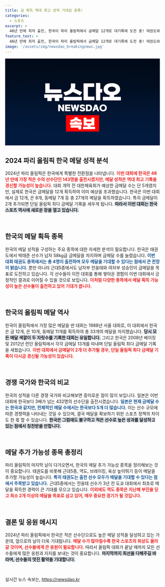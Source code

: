 ```yaml
---
title: 금 획득 역대 최고 성적 기대감 증폭!
categories:
  - 스포츠
excerpt: >
  48년 만에 최저 출전, 한국이 파리 올림픽에서 금메달 12개로 대기록에 도전 중! 태권도와 근대5종 등 메달 추가 기대감 고조! 단일 올림픽 최다 메달 경신의 순간을 놓치지 마세요!
feature_text: >
  48년 만에 최저 출전, 한국이 파리 올림픽에서 금메달 12개로 대기록에 도전 중! 태권도와 근대5종 등 메달 추가 기대감 고조! 단일 올림픽 최다 메달 경신의 순간을 놓치지 마세요!
image: '/assets/img/newsdao_breakingnews.jpg'
---
```


<p><img src="/assets/img/newsdao_breakingnews.jpg" alt="bookingtag 속보" /></p>

<h2 data-ke-size="size26">2024 파리 올림픽 한국 메달 성적 분석</h2>

<p data-ke-size="size16">2024년 파리 올림픽은 한국에게 특별한 전환점을 나타냅니다. <b><span style="color: #ee2323;">이번 대회에 한국은 48년 만에 가장 적은 수의 선수단인 143명을 출전시켰지만, 메달 성적은 역대 최고 기록을 경신할 가능성이 높습니다.</span></b> 대회 개막 전 대한체육회가 예상한 금메달 수는 단 5개였지만, 실제로 한국은 금메달을 12개 획득하여 이미 예상을 초과했습니다. 한국은 이번 대회에서 금 12개, 은 8개, 동메달 7개 등 총 27개의 메달을 획득하였습니다. 특히 금메달이 2개 추가되면 단일 올림픽 최다 금메달 기록을 세우게 됩니다. <b><span style="background-color: #21538527;">따라서 이번 대회는 한국 스포츠 역사에 새로운 장을 열고 있습니다.</span></b></p>

<p data-ke-size="size16">&nbsp;</p>

<h2 data-ke-size="size26">한국의 메달 획득 종목</h2>

<p data-ke-size="size16">한국의 메달 성적을 구성하는 주요 종목에 대한 자세한 분석이 필요합니다. 한국은 태권도에서 박태준 선수가 남자 58kg급 금메달을 차지하며 금메달 수를 늘렸습니다. <b><span style="color: #1a5490;">이번 대회 태권도 종목에서는 총 4명이 출전하며 모두 메달을 기대할 수 있다는 점에서 큰 전망이 밝습니다.</span></b> 뿐만 아니라 근대5종에서도 남자부 전웅태와 여자부 성승민이 금메달을 목표로 도전하고 있습니다. 각 선수들이 이전 대회를 통해 쌓아온 경험이 이번 대회에서 긍정적인 결과로 이어질 수 있을 것으로 보입니다. <b><span style="color: #ee2323;">이처럼 다양한 종목에서 메달 획득 가능성이 높은 선수들이 출전하고 있어 기대가 큽니다.</span></b></p>

<p data-ke-size="size16">&nbsp;</p>

<h2 data-ke-size="size26">한국의 올림픽 메달 역사</h2>

<p data-ke-size="size16">한국이 올림픽에서 가장 많은 메달을 딴 대회는 1988년 서울 대회로, 이 대회에서 한국은 금 12개, 은 10개, 동메달 11개를 획득하여 총 33개의 메달을 차지했습니다. <b><span style="background-color: #21538527;">당시 모든 메달 색깔이 두 자릿수를 기록한 대회는 유일합니다.</span></b> 그리고 한국은 2008년 베이징 및 2012년 런던 올림픽에서 각각 금메달 13개를 따내며 단일 올림픽 최다 금메달 기록을 세웠습니다. <b><span style="color: #ee2323;">이번 대회에서 금메달이 2개 더 추가될 경우, 단일 올림픽 최다 금메달 기록이 다시금 경신될 가능성이 있습니다.</span></b></p>

<p data-ke-size="size16">&nbsp;</p>

<h2 data-ke-size="size26">경쟁 국가와 한국의 비교</h2>

<p data-ke-size="size16">한국의 성적을 다른 경쟁 국가와 비교해보면 흥미로운 점이 많이 보입니다. 일본은 이번 대회에 한국보다 3배가 넘는 432명의 선수단을 출전시켰습니다. <b><span style="color: #1a5490;">일본은 현재 금메달 수는 한국과 같지만, 전체적인 메달 수에서는 한국보다 5개 더 많습니다.</span></b> 이는 선수 규모에 따른 경쟁력을 나타내는 것일 수 있으며, 결국 메달을 확보하기 위한 스포츠 정책의 차이도 한 몫 할 수 있습니다. <b><span style="background-color: #21538527;">한국은 그럼에도 불구하고 적은 선수로 높은 성과를 달성하고 있는 점에서 칭찬받을 만합니다.</span></b></p>

<p data-ke-size="size16">&nbsp;</p>

<h2 data-ke-size="size26">메달 추가 가능성 종목 총정리</h2>

<p data-ke-size="size16">파리 올림픽의 마지막 날이 다가오면서, 한국의 메달 추가 가능성 종목을 정리해보는 것이 중요합니다. 태권도를 비롯해 근대5종, 역도, 브레이킹, 육상 높이뛰기 등이 메달을 추가할 가능성이 높습니다. <b><span style="color: #1a5490;">특히 태권도는 출전 선수 모두가 메달을 기대할 수 있다는 점에서 주목받고 있습니다.</span></b> 근대5종에서는 전웅태 선수가 3년 전 도쿄 대회에서 최초로 메달을 획득한 경력이 큰 기대를 모으고 있습니다. <b><span style="color: #ee2323;">이외에도 역도 종목은 지난해 부진을 딛고 최소 2개 이상의 메달을 목표로 삼고 있어, 매우 중요한 경기가 될 것입니다.</span></b></p>

<p data-ke-size="size16">&nbsp;</p>

<h2 data-ke-size="size26">결론 및 응원 메시지</h2>

<p data-ke-size="size16">2024년 파리 올림픽에서 한국은 적은 선수단으로도 높은 메달 성적을 달성하고 있는 가운데, 앞으로의 날이 더욱 기대됩니다. <b><span style="color: #ee2323;">메달 수가 많아질수록 한국 스포츠의 위상도 올라갈 것이며, 선수들에게 큰 응원이 필요합니다.</span></b> 따라서 올림픽 대회가 끝날 때까지 모든 선수들에게 많은 응원과 지지를 보내는 것이 중요합니다. <b><span style="background-color: #21538527;">마지막까지 최선을 다해주길 바라며, 선수들의 멋진 활약을 기대합니다.</span></b></p>

<p data-ke-size="size16">&nbsp;</p>
실시간 뉴스 속보는, <a href="https://newsdao.kr" rel="dofollow">https://newsdao.kr</a>


